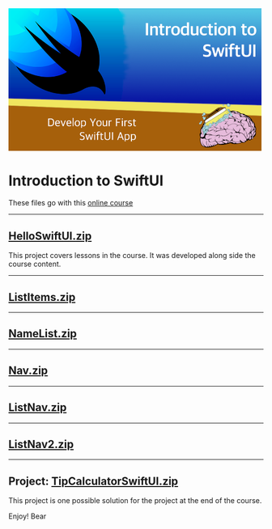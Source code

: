 <img src="https://github.com/bearc0025/onlineCourses/blob/main/IntroSwiftUI/icon.png?raw=true" alt="iOS UI" style="width:500px;"/>

# Introduction to SwiftUI

These files go with this [online course]()

<hr/>

## [HelloSwiftUI.zip](https://github.com/bearc0025/onlineCourses/raw/main/IntroSwiftUI/HelloSwiftUI.zip)

This project covers lessons in the course. It was developed along side the course content.

<hr/>

## [ListItems.zip](https://github.com/bearc0025/onlineCourses/raw/main/IntroSwiftUI/ListItems.zip)

<hr/>

## [NameList.zip](https://github.com/bearc0025/onlineCourses/raw/main/IntroSwiftUI/NameList.zip)

<hr/>

## [Nav.zip](https://github.com/bearc0025/onlineCourses/raw/main/IntroSwiftUI/Nav.zip)

<hr/>

## [ListNav.zip](https://github.com/bearc0025/onlineCourses/raw/main/IntroSwiftUI/ListNav.zip)

<hr/>

## [ListNav2.zip](https://github.com/bearc0025/onlineCourses/raw/main/IntroSwiftUI/ListNav2.zip)

<hr/>

## Project: [TipCalculatorSwiftUI.zip](https://github.com/bearc0025/onlineCourses/raw/main/IntroSwiftUI/TipCalculatorSwiftUI.zip)

This project is one possible solution for the project at the end of the course. 

Enjoy!
Bear

